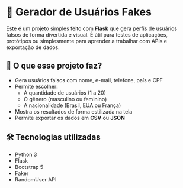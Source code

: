 # 👥 Gerador de Usuários Fakes

Este é um projeto simples feito com **Flask** que gera perfis de usuários falsos de forma divertida e visual. É útil para testes de aplicações, protótipos ou simplesmente para aprender a trabalhar com APIs e exportação de dados.

## 🧠 O que esse projeto faz?

- Gera usuários falsos com nome, e-mail, telefone, país e CPF
- Permite escolher:
  - A quantidade de usuários (1 a 20)
  - O gênero (masculino ou feminino)
  - A nacionalidade (Brasil, EUA ou França)
- Mostra os resultados de forma estilizada na tela
- Permite exportar os dados em **CSV** ou **JSON**

## 🛠️ Tecnologias utilizadas

- Python 3
- Flask
- Bootstrap 5
- Faker
- RandomUser API
